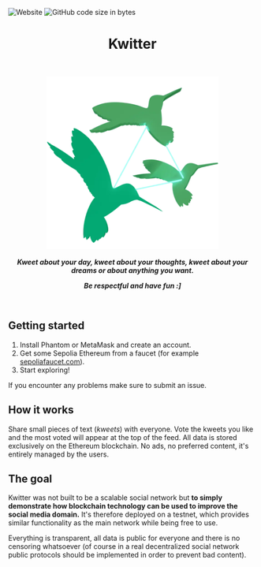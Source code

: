 ![Website](https://img.shields.io/website?style=flat-square&url=https%3A%2F%2Fkwitter.ndavd.com)
![GitHub code size in bytes](https://img.shields.io/github/languages/code-size/ndavd/kwitter-dapp?style=flat-square)

<h1 align="center">Kwitter</h1>

</br>
<p align="center">
  <img
    src="https://raw.githubusercontent.com/ndavd/kwitter-dapp/main/public/kwitter-logo.webp"
    width=350
  />
</p>

<strong>
  <em>
    <p align="center">
      Kweet about your day, kweet about your thoughts, kweet about your dreams or
      about anything you want.
    </p>
    <p align="center">
      Be respectful and have fun :]
    </p>
  </em>
</strong>
<br/>

## Getting started

1. Install Phantom or MetaMask and create an account.
1. Get some Sepolia Ethereum from a faucet (for example
   [sepoliafaucet.com](https://sepoliafaucet.com/)).
1. Start exploring!

If you encounter any problems make sure to submit an issue.

## How it works

Share small pieces of text (_kweets_) with everyone. Vote the kweets you like
and the most voted will appear at the top of the feed. All data is stored
exclusively on the Ethereum blockchain. No ads, no preferred content, it's
entirely managed by the users.

## The goal

Kwitter was not built to be a scalable social network but <strong>to simply
demonstrate how blockchain technology can be used to improve the social media
domain.</strong> It's therefore deployed on a testnet, which provides similar
functionality as the main network while being free to use.

Everything is transparent, all data is public for everyone and there is no
censoring whatsoever (of course in a real decentralized social network public
protocols should be implemented in order to prevent bad content).
